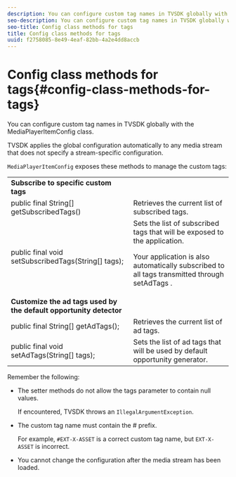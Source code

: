 ```yaml
---
description: You can configure custom tag names in TVSDK globally with the MediaPlayerItemConfig class.
seo-description: You can configure custom tag names in TVSDK globally with the MediaPlayerItemConfig class.
seo-title: Config class methods for tags
title: Config class methods for tags
uuid: f2758085-8e49-4eaf-82bb-4a2e4dd8accb
---
```


# Config class methods for tags{#config-class-methods-for-tags}

You can configure custom tag names in TVSDK globally with the MediaPlayerItemConfig class.

TVSDK applies the global configuration automatically to any media stream that does not specify a stream-specific configuration.

`MediaPlayerItemConfig` exposes these methods to manage the custom tags:  

<table id="table_B37A6C75270D47BC99258F2884AD6905"> 
 <tbody> 
  <tr> 
   <td colname="col1"> <b>Subscribe to specific custom tags</b> </td> 
   <td colname="col2"> </td> 
  </tr> 
  <tr> 
   <td colname="col1"> <span class="codeph"> public final String[] getSubscribedTags() </span> </td> 
   <td colname="col2"> Retrieves the current list of subscribed tags. </td> 
  </tr> 
  <tr> 
   <td colname="col1"> <span class="codeph"> public final void setSubscribedTags(String[] tags); </span> </td> 
   <td colname="col2"> Sets the list of subscribed tags that will be exposed to the application. <p>Your application is also automatically subscribed to all tags transmitted through <span class="codeph"> setAdTags </span>. </p> </td> 
  </tr> 
  <tr> 
   <td colname="col1"> <b>Customize the ad tags used by the default opportunity detector</b> </td> 
   <td colname="col2"> </td> 
  </tr> 
  <tr> 
   <td colname="col1"> <span class="codeph"> public final String[] getAdTags(); </span> </td> 
   <td colname="col2"> Retrieves the current list of ad tags. </td> 
  </tr> 
  <tr> 
   <td colname="col1"> <span class="codeph"> public final void setAdTags(String[] tags); </span> </td> 
   <td colname="col2"> Sets the list of ad tags that will be used by default opportunity generator. </td> 
  </tr> 
 </tbody> 
</table>

Remember the following:

* The setter methods do not allow the tags parameter to contain null values.

  If encountered, TVSDK throws an `IllegalArgumentException`.  
* The custom tag name must contain the # prefix.

  For example, `#EXT-X-ASSET` is a correct custom tag name, but `EXT-X-ASSET` is incorrect. 
* You cannot change the configuration after the media stream has been loaded.

